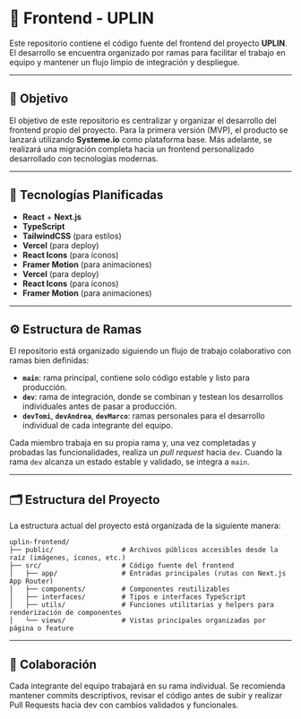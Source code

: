 # 🚀 Frontend - UPLIN

Este repositorio contiene el código fuente del frontend del proyecto **UPLIN**. El desarrollo se encuentra organizado por ramas para facilitar el trabajo en equipo y mantener un flujo limpio de integración y despliegue.

---

## 📌 Objetivo

El objetivo de este repositorio es centralizar y organizar el desarrollo del frontend propio del proyecto. Para la primera versión (MVP), el producto se lanzará utilizando **Systeme.io** como plataforma base. Más adelante, se realizará una migración completa hacia un frontend personalizado desarrollado con tecnologías modernas.

---

## 🧰 Tecnologías Planificadas

- **React** + **Next.js**
- **TypeScript**
- **TailwindCSS** (para estilos)
- **Vercel** (para deploy)
- **React Icons** (para íconos)
- **Framer Motion** (para animaciones)
- **Vercel** (para deploy)
- **React Icons** (para íconos)
- **Framer Motion** (para animaciones)

---

## ⚙️ Estructura de Ramas

El repositorio está organizado siguiendo un flujo de trabajo colaborativo con ramas bien definidas:

- **`main`**: rama principal, contiene solo código estable y listo para producción.
- **`dev`**: rama de integración, donde se combinan y testean los desarrollos individuales antes de pasar a producción.
- **`devTomi`**, **`devAndrea`**, **`devMarco`**: ramas personales para el desarrollo individual de cada integrante del equipo.

Cada miembro trabaja en su propia rama y, una vez completadas y probadas las funcionalidades, realiza un _pull request_ hacia `dev`. Cuando la rama `dev` alcanza un estado estable y validado, se integra a `main`.

---

## 🗂️ Estructura del Proyecto

La estructura actual del proyecto está organizada de la siguiente manera:

```
uplin-frontend/
├── public/                 # Archivos públicos accesibles desde la raíz (imágenes, íconos, etc.)
├── src/                    # Código fuente del frontend
│   ├── app/                # Entradas principales (rutas con Next.js App Router)
│   ├── components/         # Componentes reutilizables
│   ├── interfaces/         # Tipos e interfaces TypeScript
│   ├── utils/              # Funciones utilitarias y helpers para renderización de componentes
│   └── views/              # Vistas principales organizadas por página o feature
```
---

## 🤝 Colaboración

Cada integrante del equipo trabajará en su rama individual. Se recomienda mantener commits descriptivos, revisar el código antes de subir y realizar Pull Requests hacia dev con cambios validados y funcionales.